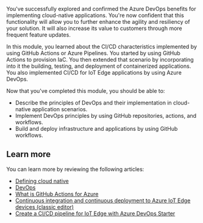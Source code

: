 You've successfully explored and confirmed the Azure DevOps benefits for implementing cloud-native applications. You're now confident that this functionality will allow you to further enhance the agility and resiliency of your solution. It will also increase its value to customers through more frequent feature updates.

In this module, you learned about the CI/CD characteristics implemented by using GitHub Actions or Azure Pipelines. You started by using GitHub Actions to provision IaC. You then extended that scenario by incorporating into it the building, testing, and deployment of containerized applications. You also implemented CI/CD for IoT Edge applications by using Azure DevOps.

Now that you've completed this module, you should be able to:

* Describe the principles of DevOps and their implementation in cloud-native application scenarios.
* Implement DevOps principles by using GitHub repositories, actions, and workflows.
* Build and deploy infrastructure and applications by using GitHub workflows.

## Learn more

You can learn more by reviewing the following articles:

* [Defining cloud native](/dotnet/architecture/cloud-native/definition)
* [DevOps](/dotnet/architecture/cloud-native/devops)
* [What is GitHub Actions for Azure](/azure/developer/github/github-actions)
* [Continuous integration and continuous deployment to Azure IoT Edge devices (classic editor)](/azure/iot-edge/how-to-continuous-integration-continuous-deployment-classic?view=iotedge-2020-11&preserve-view=true)
* [Create a CI/CD pipeline for IoT Edge with Azure DevOps Starter](/azure/iot-edge/how-to-devops-starter?view=iotedge-2020-11&preserve-view=true)
